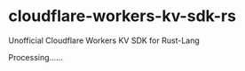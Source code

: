 # cloudflare-workers-kv-sdk-rs

Unofficial Cloudflare Workers KV SDK for Rust-Lang

Processing......